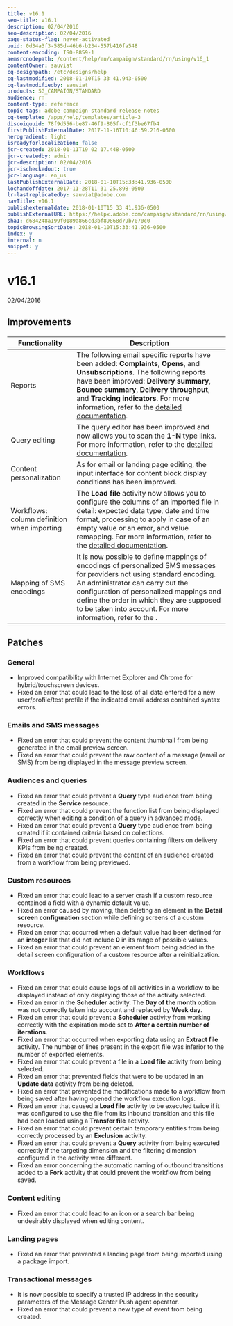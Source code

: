 ```yaml
---
title: v16.1
seo-title: v16.1
description: 02/04/2016
seo-description: 02/04/2016
page-status-flag: never-activated
uuid: 0d34a3f3-585d-46b6-b234-557b410fa548
content-encoding: ISO-8859-1
aemsrcnodepath: /content/help/en/campaign/standard/rn/using/v16_1
contentOwner: sauviat
cq-designpath: /etc/designs/help
cq-lastmodified: 2018-01-10T15 33 41.943-0500
cq-lastmodifiedby: sauviat
products: SG_CAMPAIGN/STANDARD
audience: rn
content-type: reference
topic-tags: adobe-campaign-standard-release-notes
cq-template: /apps/help/templates/article-3
discoiquuid: 78f9d556-be87-46f9-805f-cf1f3be67fb4
firstPublishExternalDate: 2017-11-16T10:46:59.216-0500
herogradient: light
isreadyforlocalization: false
jcr-created: 2018-01-11T19 02 17.448-0500
jcr-createdby: admin
jcr-description: 02/04/2016
jcr-ischeckedout: true
jcr-language: en_us
lastPublishExternalDate: 2018-01-10T15:33:41.936-0500
lochandoffdate: 2017-11-28T11 31 25.898-0500
lr-lastreplicatedby: sauviat@adobe.com
navTitle: v16.1
publishexternaldate: 2018-01-10T15 33 41.936-0500
publishExternalURL: https://helpx.adobe.com/campaign/standard/rn/using/v16_1.html
sha1: d684248a199f0189a866cd3bf89868d79b7070c0
topicBrowsingSortDate: 2018-01-10T15:33:41.936-0500
index: y
internal: n
snippet: y
---
```


# v16.1

02/04/2016

## <p>Improvements</p>

|  Functionality  | Description  |
|---|---|
|  Reports  | The following email specific reports have been added: **Complaints**, **Opens**, and **Unsubscriptions**. The following reports have been improved: **Delivery summary**, **Bounce summary**, **Delivery throughput**, and **Tracking indicators**. For more information, refer to the [detailed documentation](../../reporting/using/defining-the-report-period.md).  |
|  Query editing  | The query editor has been improved and now allows you to scan the **1-N** type links. For more information, refer to the [detailed documentation](../../automating/using/editing-queries.md#creating-queries).  |
|  Content personalization  | As for email or landing page editing, the input interface for content block display conditions has been improved.  |
|  Workflows: column definition when importing  | The **Load file** activity now allows you to configure the columns of an imported file in detail: expected data type, date and time format, processing to apply in case of an empty value or an error, and value remapping. For more information, refer to the [detailed documentation](../../automating/using/load-file.md#column-format).  |
|  Mapping of SMS encodings  | It is now possible to define mappings of encodings of personalized SMS messages for providers not using standard encoding. An administrator can carry out the configuration of personalized mappings and define the order in which they are supposed to be taken into account. For more information, refer to the .  |

## <p>Patches</p>

### <p>General</p>

* Improved compatibility with Internet Explorer and Chrome for hybrid/touchscreen devices.
* Fixed an error that could lead to the loss of all data entered for a new user/profile/test profile if the indicated email address contained syntax errors.

### <p>Emails and SMS messages</p>

* Fixed an error that could prevent the content thumbnail from being generated in the email preview screen.
* Fixed an error that could prevent the raw content of a message (email or SMS) from being displayed in the message preview screen.

### <p>Audiences and queries</p>

* Fixed an error that could prevent a **Query** type audience from being created in the **Service** resource.
* Fixed an error that could prevent the function list from being displayed correctly when editing a condition of a query in advanced mode.
* Fixed an error that could prevent a **Query** type audience from being created if it contained criteria based on collections.
* Fixed an error that could prevent queries containing filters on delivery KPIs from being created.
* Fixed an error that could prevent the content of an audience created from a workflow from being previewed.

### <p>Custom resources</p>

* Fixed an error that could lead to a server crash if a custom resource contained a field with a dynamic default value.
* Fixed an error caused by moving, then deleting an element in the **Detail screen configuration** section while defining screens of a custom resource.
* Fixed an error that occurred when a default value had been defined for an **integer** list that did not include **0** in its range of possible values.
* Fixed an error that could prevent an element from being added in the detail screen configuration of a custom resource after a reinitialization.

### <p>Workflows</p>

* Fixed an error that could cause logs of all activities in a workflow to be displayed instead of only displaying those of the activity selected.
* Fixed an error in the **Scheduler** activity. The **Day of the month** option was not correctly taken into account and replaced by **Week day**.
* Fixed an error that could prevent a **Scheduler** activity from working correctly with the expiration mode set to **After a certain number of iterations**.
* Fixed an error that occurred when exporting data using an **Extract file** activity. The number of lines present in the export file was inferior to the number of exported elements.
* Fixed an error that could prevent a file in a **Load file** activity from being selected.
* Fixed an error that prevented fields that were to be updated in an **Update data** activity from being deleted.
* Fixed an error that prevented the modifications made to a workflow from being saved after having opened the workflow execution logs.
* Fixed an error that caused a **Load file** activity to be executed twice if it was configured to use the file from its inbound transition and this file had been loaded using a **Transfer file** activity.
* Fixed an error that could prevent certain temporary entities from being correctly processed by an **Exclusion** activity.
* Fixed an error that could prevent a **Query** activity from being executed correctly if the targeting dimension and the filtering dimension configured in the activity were different.
* Fixed an error concerning the automatic naming of outbound transitions added to a **Fork** activity that could prevent the workflow from being saved.

### <p>Content editing</p>

* Fixed an error that could lead to an icon or a search bar being undesirably displayed when editing content.

### <p>Landing pages</p>

* Fixed an error that prevented a landing page from being imported using a package import.

### <p>Transactional messages</p>

* It is now possible to specify a trusted IP address in the security parameters of the Message Center Push agent operator.
* Fixed an error that could prevent a new type of event from being created.


